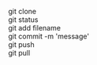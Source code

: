 
 
git clone    
git status  
git add filename   
git commit -m 'message'  
git push  
git pull  



